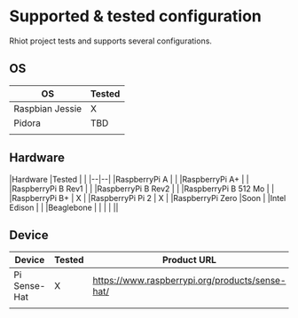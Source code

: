 # Supported & tested configuration

Rhiot project tests and supports several configurations.

## OS

|OS 	|Tested|
|--|--|
|Raspbian Jessie        |	    X|
|Pidora             	|     TBD|
| | ||

## Hardware 

|Hardware 	|Tested | |
|--|--|
|RaspberryPi A 	            | |
|RaspberryPi A+ 	        | |
|RaspberryPi B Rev1         | |	
|RaspberryPi B Rev2         | |	
|RaspberryPi B 512 Mo       | |	
|RaspberryPi B+ 	        | X |
|RaspberryPi Pi 2 	        | X |
|RaspberryPi Zero 	        |Soon |
|Intel Edison 	            | |
|Beaglebone                 | |
| | ||

## Device

|Device 	|Tested| Product URL | Demo URL |
|--|--|--|--|
|Pi Sense-Hat	            | X| <https://www.raspberrypi.org/products/sense-hat/>| <http://gautric.github.io/blog/2015/11/24/rhiot-framebuffer-raspberrypi-sense-hat.html>|
||||||


